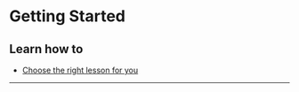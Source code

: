 # Getting Started

## Learn how to

- [Choose the right lesson for you](en/topics/practice-2-planning/0-getting-started/3-learn.md)

***